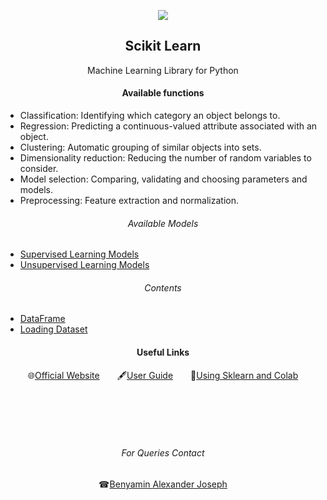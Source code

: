 <p align="center">
  <img src="https://upload.wikimedia.org/wikipedia/commons/thumb/0/05/Scikit_learn_logo_small.svg/1200px-Scikit_learn_logo_small.svg.png">
</p>
<h2 align="center">Scikit Learn</h2>
<p align="center">Machine Learning Library for Python</p>

<h4 align="center">Available functions</h4>
<ul>
<li>Classification: Identifying which category an object belongs to.</li>
<li>Regression: Predicting a continuous-valued attribute associated with an object.</li>
<li>Clustering: Automatic grouping of similar objects into sets.</li>
<li>Dimensionality reduction: Reducing the number of random variables to consider.</li>
<li>Model selection: Comparing, validating and choosing parameters and models.</li>
<li>Preprocessing: Feature extraction and normalization.</li>
</ul>

<h6 align="center">Available Models</h6>
<p aling="center"><ul>
<li><a href="https://scikit-learn.org/stable/supervised_learning.html#supervised-learning">Supervised Learning Models</a></li>
<li><a href="https://scikit-learn.org/stable/unsupervised_learning.html">Unsupervised Learning Models</a></li>
</ul></p>

<h6 align="center">Contents</h6>
<p aling="center"><ul>
<li><a href="https://github.com/CSI-SCT-SB/PY_XTREME/blob/main/sklearn/DataFrame.ipynb">DataFrame</a></li>
<li><a href="https://github.com/CSI-SCT-SB/PY_XTREME/blob/main/sklearn/Loading_a_dataset.ipynb">Loading Dataset</a></li>
</ul></p>



<h4 align="center">Useful Links</h4>
<p align="center">🌐<a href="https://scikit-learn.org/stable/">Official Website</a>&emsp;&emsp;🖋<a href="https://scikit-learn.org/stable/user_guide.html">User Guide</a>&emsp;&emsp;📖<a href="https://colab.research.google.com/github/jakevdp/PythonDataScienceHandbook/blob/master/notebooks/05.02-Introducing-Scikit-Learn.ipynb">Using Sklearn and Colab</a></p>
<br><br><br><br>
<h6 align="center">For Queries Contact</h6>
<p align="center">☎<a href="https://wa.me/<+918452077305>">Benyamin Alexander Joseph</a></p>

